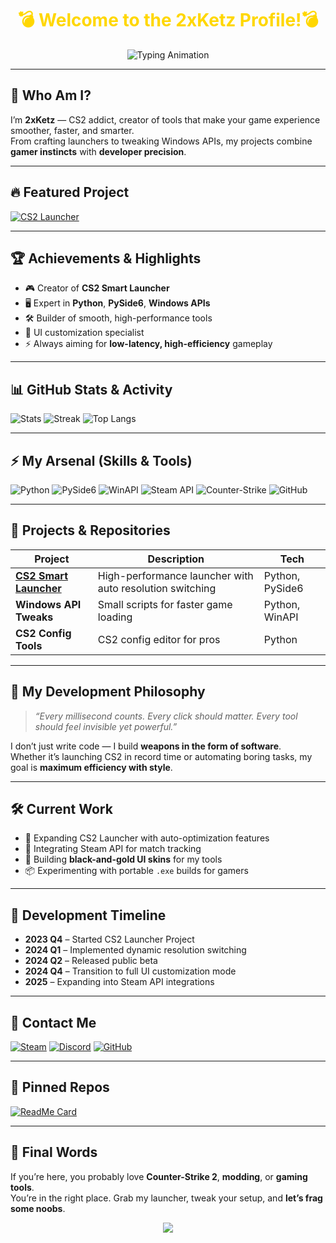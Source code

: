<!-- HEADER -->
<h1 align="center" style="color: #FFD700; font-weight: bold;">💣 Welcome to the 2xKetz Profile!💣</h1>
<p align="center">
  <img src="https://readme-typing-svg.demolab.com?font=Orbitron&size=28&duration=4000&pause=1000&color=FFD700&center=true&vCenter=true&width=800&lines=Counter-Strike+2+Developer;CS2+Launcher+Creator;Python+%26+Windows+Tool+Developer;Competitive+Gamer;Pro+UI+Customizer" alt="Typing Animation">
</p>

---

## 🎯 Who Am I?
I’m **2xKetz** — CS2 addict, creator of tools that make your game experience smoother, faster, and smarter.  
From crafting launchers to tweaking Windows APIs, my projects combine **gamer instincts** with **developer precision**.

---

## 🔥 Featured Project
[![CS2 Launcher](https://img.shields.io/badge/CS2%20Launcher-Download-yellow?style=for-the-badge&logo=counter-strike&logoColor=black)](https://github.com/2xKetz/CS2-Launcher/releases/latest/download/CS2_Launcher.exe)

---

## 🏆 Achievements & Highlights
- 🎮 Creator of **CS2 Smart Launcher**
- 🖥 Expert in **Python**, **PySide6**, **Windows APIs**
- 🛠 Builder of smooth, high-performance tools
- 🎨 UI customization specialist
- ⚡ Always aiming for **low-latency, high-efficiency** gameplay

---

## 📊 GitHub Stats & Activity
![Stats](https://github-readme-stats.vercel.app/api?username=2xKetz&show_icons=true&theme=tokyonight&title_color=FFD700&icon_color=FFD700&text_color=FFFFFF&bg_color=0D1117)
![Streak](https://github-readme-streak-stats.herokuapp.com/?user=2xKetz&theme=tokyonight&fire=FFD700&ring=FFD700&currStreakLabel=FFD700)
![Top Langs](https://github-readme-stats.vercel.app/api/top-langs/?username=2xKetz&layout=compact&theme=tokyonight&title_color=FFD700&text_color=FFFFFF&bg_color=0D1117)

---

## ⚡ My Arsenal (Skills & Tools)
![Python](https://img.shields.io/badge/Python-FFD43B?style=for-the-badge&logo=python&logoColor=306998)
![PySide6](https://img.shields.io/badge/PySide6-41CD52?style=for-the-badge&logo=qt&logoColor=white)
![WinAPI](https://img.shields.io/badge/WinAPI-0078D6?style=for-the-badge&logo=windows&logoColor=white)
![Steam API](https://img.shields.io/badge/Steam%20API-000000?style=for-the-badge&logo=steam&logoColor=white)
![Counter-Strike](https://img.shields.io/badge/Counter--Strike-FFD700?style=for-the-badge&logo=counter-strike&logoColor=black)
![GitHub](https://img.shields.io/badge/GitHub-181717?style=for-the-badge&logo=github&logoColor=white)

---

## 📂 Projects & Repositories
| Project | Description | Tech |
|---------|-------------|------|
| **[CS2 Smart Launcher](https://github.com/2xKetz/CS2-Launcher)** | High-performance launcher with auto resolution switching | Python, PySide6 |
| **Windows API Tweaks** | Small scripts for faster game loading | Python, WinAPI |
| **CS2 Config Tools** | CS2 config editor for pros | Python |

---

## 🎯 My Development Philosophy
> *“Every millisecond counts. Every click should matter. Every tool should feel invisible yet powerful.”*

I don’t just write code — I build **weapons in the form of software**.  
Whether it’s launching CS2 in record time or automating boring tasks, my goal is **maximum efficiency with style**.

---

## 🛠 Current Work
- 🚀 Expanding CS2 Launcher with auto-optimization features
- 🎯 Integrating Steam API for match tracking
- 🖤 Building **black-and-gold UI skins** for my tools
- 📦 Experimenting with portable `.exe` builds for gamers

---

## 📅 Development Timeline
- **2023 Q4** – Started CS2 Launcher Project
- **2024 Q1** – Implemented dynamic resolution switching
- **2024 Q2** – Released public beta
- **2024 Q4** – Transition to full UI customization mode
- **2025** – Expanding into Steam API integrations

---

## 💬 Contact Me
[![Steam](https://img.shields.io/badge/Steam-2xKetz-000000?style=for-the-badge&logo=steam&logoColor=white)](https://steamcommunity.com/id/2xKetz)
[![Discord](https://img.shields.io/badge/Discord-2xKetz-5865F2?style=for-the-badge&logo=discord&logoColor=white)](https://discord.gg/YOURDISCORD)
[![GitHub](https://img.shields.io/badge/GitHub-2xKetz-181717?style=for-the-badge&logo=github&logoColor=white)](https://github.com/2xKetz)

---

## 📌 Pinned Repos
[![ReadMe Card](https://github-readme-stats.vercel.app/api/pin/?username=2xKetz&repo=CS2-Launcher&theme=tokyonight&title_color=FFD700&icon_color=FFD700&bg_color=0D1117)](https://github.com/2xKetz/CS2-Launcher)

---

## 🚀 Final Words
If you’re here, you probably love **Counter-Strike 2**, **modding**, or **gaming tools**.  
You’re in the right place. Grab my launcher, tweak your setup, and **let’s frag some noobs**.

<p align="center">
  <a href="https://github.com/2xKetz/CS2-Launcher/releases/latest/download/CS2_Launcher.exe">
    <img src="https://img.shields.io/badge/Download-CS2%20Launcher-FFD700?style=for-the-badge&logo=counter-strike&logoColor=black">
  </a>
</p>
